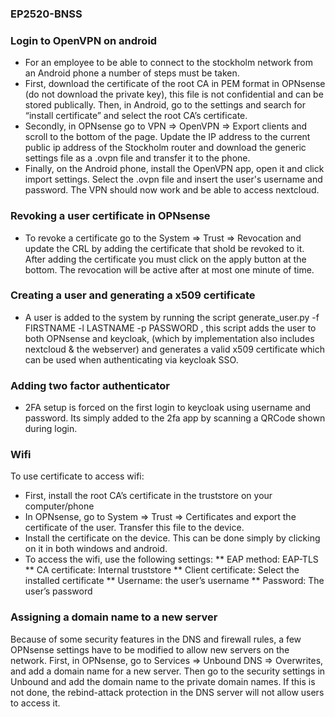 ### EP2520-BNSS

### Login to OpenVPN on android
* For an employee to be able to connect to the stockholm network from an Android phone a number of steps must be taken.
* First, download the certificate of the root CA in PEM format in OPNsense (do not download the private key), this file is not confidential and can be stored publically. Then, in Android, go to the settings and search for “install certificate” and select the root CA’s certificate.
* Secondly, in OPNsense go to VPN ⇒ OpenVPN ⇒ Export clients and scroll to the bottom of the page. Update the IP address to the current public ip address of the Stockholm router and download the generic settings file as a .ovpn file and transfer it to the phone. 
* Finally, on the Android phone, install the OpenVPN app, open it and click import settings. Select the .ovpn file and insert the user's username and password. The VPN should now work and be able to access nextcloud.

### Revoking a user certificate in OPNsense
* To revoke a certificate go to the System ⇒ Trust ⇒ Revocation and update the CRL by adding the certificate that shold be revoked to it. After adding the certificate you must click on the apply button at the bottom. The revocation will be active after at most one minute of time.

### Creating a user and generating a x509 certificate
* A user is added to the system by  running the script  generate_user.py -f FIRSTNAME -l LASTNAME -p PASSWORD , this script adds the user to both OPNsense and keycloak, (which by implementation also includes nextcloud & the webserver) and generates a valid x509 certificate which can be used when authenticating via keycloak SSO.  

### Adding two factor authenticator
* 2FA setup is forced on the first login to keycloak using username and password. Its simply added to the 2fa app by scanning a QRCode shown during login. 


### Wifi
To use certificate to access wifi:
* First, install the root CA’s certificate in the truststore on your computer/phone
* In OPNsense, go to System ⇒ Trust ⇒ Certificates and export the certificate of the user. Transfer this file to the device.
* Install the certificate on the device. This can be done simply by clicking on it in both windows and android.
* To access the wifi, use the following settings: 
** EAP method: EAP-TLS
** CA certificate: Internal truststore
** Client certificate: Select the installed certificate
** Username: the user’s username
** Password: The user’s password

### Assigning a domain name to a new server
Because of some security features in the DNS and firewall rules, a few OPNsense settings have to be modified to allow new servers on the network.
First, in OPNsense, go to Services ⇒ Unbound DNS ⇒ Overwrites, and add a domain name for a new server. Then go to the security settings in Unbound and add the domain name to the private domain names. If this is not done, the rebind-attack protection in the DNS server will not allow users to access it.

